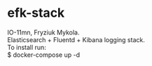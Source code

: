 # efk-stack
IO-11mn, Fryziuk Mykola.<br>
Elasticsearch + Fluentd + Kibana logging stack.<br>
To install run:<br>
$ docker-compose up -d
